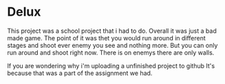 # Delux
This project was a school project that i had to do. Overall it was just a bad made game.
The point of it was thet you would run around in different stages and shoot ever enemy you see and nothing more.
But you can only run around and shoot right now. There is on enemys there are only walls.

If you are wondering why i'm uploading a unfinished project to github
It's because that was a part of the assignment we had.
